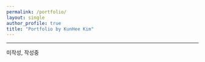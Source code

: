 ```yaml
---
permalink: /portfolio/
layout: single
author_profile: true
title: "Portfolio by KunHee Kim"
---
```


---
미작성, 작성중
